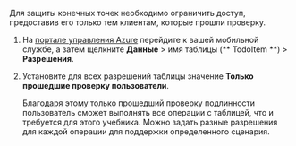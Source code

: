 
Для защиты конечных точек необходимо ограничить доступ, предоставив его только тем клиентам, которые прошли проверку.

1. На [портале управления Azure](https://manage.windowsazure.com/) перейдите к вашей мобильной службе, а затем щелкните **Данные** > имя таблицы (** TodoItem **) > **Разрешения**. 

2. Установите для всех разрешений таблицы значение **Только прошедшие проверку пользователи**.

	 Благодаря этому только прошедший проверку подлинности пользователь сможет выполнять все операции с таблицей, что и требуется для этого учебника. Можно задать разные разрешения для каждой операции для поддержки определенного сценария.

<!---HONumber=July15_HO4-->